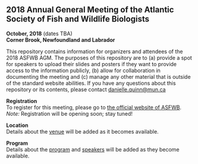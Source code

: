 ## 2018 Annual General Meeting of the Atlantic  Society of Fish and Wildlife Biologists  
**October, 2018** (dates TBA)  
**Corner Brook, Newfoundland and Labrador**  

This repository contains information for organizers and attendees of the 2018 ASFWB AGM. The purposes of this repository are to (a) provide a spot for speakers to upload their slides and posters if they want to provide access to the information publicly, (b) allow for collaboration in documenting the meeting and (c) manage any other material that is outside of the standard website abilities. If you have any questions about this repository or its contents, please contact danielle.quinn@mun.ca

**Registration**  
To register for this meeting, please go to [the official website of ASFWB](http://asfwb.ca/).  
*Note:* Registration will be opening soon; stay tuned!

**Location**  
Details about the [venue](https://github.com/DanielleQuinn/ASFWB-AGM-2018/blob/master/Venue) will be added as it becomes available.

**Program**  
Details about the [program](https://github.com/DanielleQuinn/ASFWB-AGM-2018/blob/master/Program) and [speakers](https://github.com/DanielleQuinn/ASFWB-AGM-2018/tree/master/Speakers) will be added as they become available.
